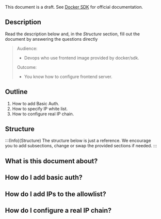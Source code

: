 This document is a draft. See [Docker SDK](https://documentation.spryker.com/docs/docker-sdk) for official documentation.

## Description
Read the description below and, in the *Structure* section, fill out the document by answering the questions directly


> Audience:
>
> - Devops who use frontend image provided by docker/sdk.
>
> Outcome:
> - You know how to configure frontend server.

## Outline

1. How to add Basic Auth.
2. How to specify IP white list.
3. How to configure real IP chain.

## Structure

:::(Info)(Structure)
The structure below is just a reference. We encourage you to add subsections, change or swap the provided sections if needed.
:::


## What is this document about?


## How do I add basic auth?


## How do I add IPs to the allowlist?


## How do I configure a real IP chain?
